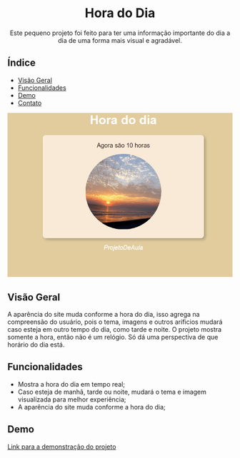 <h1 align="center">Hora do Dia</h1>

<p align="center">Este pequeno projeto foi feito para ter uma informação importante do dia a dia de uma forma mais visual e agradável.</p>

## Índice

- [Visão Geral](#visão-geral)
- [Funcionalidades](#funcionalidades)
- [Demo](#demo)
- [Contato](#contato)

![Demonstração do Projeto](images/hora-do-dia.gif)

## Visão Geral

A aparência do site muda conforme a hora do dia, isso agrega na compreensão do usuário, pois o tema, imagens e outros aríficios mudará caso esteja em outro tempo do dia, como tarde e noite. O projeto mostra somente a hora, então não é um relógio. Só dá uma perspectiva de que horário do dia está.

## Funcionalidades

- Mostra a hora do dia em tempo real;
- Caso esteja de manhã, tarde ou noite, mudará o tema e imagem visualizada para melhor experiência;
- A aparência do site muda conforme a hora do dia;

## Demo

[Link para a demonstração do projeto](https://exemplo.com)
